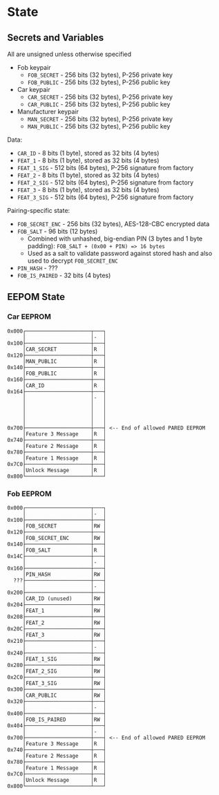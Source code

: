 # State

## Secrets and Variables

All are unsigned unless otherwise specified

- Fob keypair
  - `FOB_SECRET` - 256 bits (32 bytes), P-256 private key
  - `FOB_PUBLIC` - 256 bits (32 bytes), P-256 public key
- Car keypair
  - `CAR_SECRET` - 256 bits (32 bytes), P-256 private key
  - `CAR_PUBLIC` - 256 bits (32 bytes), P-256 public key
- Manufacturer keypair
  - `MAN_SECRET` - 256 bits (32 bytes), P-256 private key
  - `MAN_PUBLIC` - 256 bits (32 bytes), P-256 public key

Data:
- `CAR_ID` - 8 bits (1 byte), stored as 32 bits (4 bytes)
- `FEAT_1` - 8 bits (1 byte), stored as 32 bits (4 bytes)
- `FEAT_1_SIG` - 512 bits (64 bytes), P-256 signature from factory
- `FEAT_2` - 8 bits (1 byte), stored as 32 bits (4 bytes)
- `FEAT_2_SIG` - 512 bits (64 bytes), P-256 signature from factory
- `FEAT_3` - 8 bits (1 byte), stored as 32 bits (4 bytes)
- `FEAT_3_SIG` - 512 bits (64 bytes), P-256 signature from factory

Pairing-specific state:
- `FOB_SECRET_ENC` - 256 bits (32 bytes), AES-128-CBC encrypted data
- `FOB_SALT` - 96 bits (12 bytes)
  - Combined with unhashed, big-endian PIN (3 bytes and 1 byte padding): `FOB_SALT + (0x00 + PIN) => 16 bytes`
  - Used as a salt to validate password against stored hash and also used to decrypt `FOB_SECRET_ENC`
- `PIN_HASH` - ???
- `FOB_IS_PAIRED` - 32 bits (4 bytes)

## EEPOM State

### Car EEPROM
```
0x000┌─────────────────────┬───┐
     │                     │-  │
0x100├─────────────────────┼───┤
     │CAR_SECRET           │R  │
0x120├─────────────────────┼───┤
     │MAN_PUBLIC           │R  │
0x140├─────────────────────┼───┤
     │FOB_PUBLIC           │R  │
0x160├─────────────────────┼───┤
     │CAR_ID               │R  │
0x164├─────────────────────┼───┤
     │                     │-  │
     │                     │   │
     │                     │   │
     │                     │   │
     │                     │   │
0x700├─────────────────────┼───┤ <-- End of allowed PARED EEPROM
     │Feature 3 Message    │R  │
0x740├─────────────────────┼───┤
     │Feature 2 Message    │R  │
0x780├─────────────────────┼───┤
     │Feature 1 Message    │R  │
0x7C0├─────────────────────┼───┤
     │Unlock Message       │R  │
0x800└─────────────────────┴───┘
```

### Fob EEPROM
```
0x000┌─────────────────────┬───┐
     │                     │-  │
0x100├─────────────────────┼───┤
     │FOB_SECRET           │RW │
0x120├─────────────────────┼───┤
     │FOB_SECRET_ENC       │RW │
0x140├─────────────────────┼───┤
     │FOB_SALT             │R  │
0x14C├─────────────────────┼───┤
     │                     │-  │
0x160├─────────────────────┼───┤
     │PIN_HASH             │RW │
  ???├─────────────────────┼───┤
     │                     │-  │
0x200├─────────────────────┼───┤
     │CAR_ID (unused)      │RW │
0x204├─────────────────────┼───┤
     │FEAT_1               │RW │
0x208├─────────────────────┼───┤
     │FEAT_2               │RW │
0x20C├─────────────────────┼───┤
     │FEAT_3               │RW │
0x210├─────────────────────┼───┤
     │                     │-  │
0x240├─────────────────────┼───┤
     │FEAT_1_SIG           │RW │
0x280├─────────────────────┼───┤
     │FEAT_2_SIG           │RW │
0x2C0├─────────────────────┼───┤
     │FEAT_3_SIG           │RW │
0x300├─────────────────────┼───┤
     │CAR_PUBLIC           │RW │
0x320├─────────────────────┼───┤
     │                     │-  │
0x400├─────────────────────┼───┤
     │FOB_IS_PAIRED        │RW │
0x404├─────────────────────┼───┤
     │                     │-  │
0x700├─────────────────────┼───┤ <-- End of allowed PARED EEPROM
     │Feature 3 Message    │R  │
0x740├─────────────────────┼───┤
     │Feature 2 Message    │R  │
0x780├─────────────────────┼───┤
     │Feature 1 Message    │R  │
0x7C0├─────────────────────┼───┤
     │Unlock Message       │R  │
0x800└─────────────────────┴───┘
```
